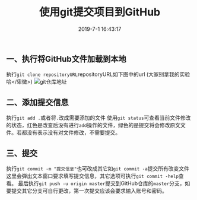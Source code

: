 ﻿---
title: 使用git提交项目到GitHub
date: 2019-7-1 16:43:17
tags:
 - Git
categories:
 - Git

---
## 一、执行将GitHub文件加载到本地
执行`git clone repositoryURL`repositoryURL如下图中的url (大家别拿我的实验哈</卑微>)
![git仓库地址](https://xfx98.github.io/ms/img/repository-link.png)

## 二、添加提交信息
执行`git add .`或者将`.`改成需要添加的文件
使用`git status`可查看当前文件修改的状态，红色是改变后没有进行`add`操作的文件，绿色的是提交将会修改原文文件。若都没有表示没有对文件修改，不需要提交。
## 三、提交
执行`git commit -m "提交信息"`也可改成其它如`git commit -a`提交所有改变文件这里会弹出文本窗口要求填写提交信息，其它选项可执行`git commit -help`查看。
最后执行`git push -u origin master`提交到GitHub仓库的`master`分支，如要提交其它分支可自行更改，第一次提交应该会要求输入账号和密码。

